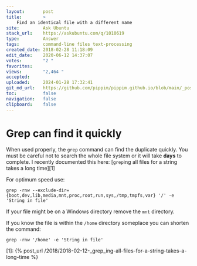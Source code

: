 ```yaml
---
layout:       post
title:        >
    Find an identical file with a different name
site:         Ask Ubuntu
stack_url:    https://askubuntu.com/q/1010619
type:         Answer
tags:         command-line files text-processing
created_date: 2018-02-28 11:18:09
edit_date:    2020-06-12 14:37:07
votes:        "2 "
favorites:    
views:        "2,464 "
accepted:     
uploaded:     2024-01-28 17:32:41
git_md_url:   https://github.com/pippim/pippim.github.io/blob/main/_posts/2018/2018-02-28-Find-an-identical-file-with-a-different-name.md
toc:          false
navigation:   false
clipboard:    false
---
```


# Grep can find it quickly

When used properly, the `grep` command can find the duplicate quickly. You must be careful not to search the whole file system or it will take **days** to complete. I recently documented this here: [`grep`ing all files for a string takes a long time][1]

For optimum speed use:

``` 
grep -rnw --exclude-dir={boot,dev,lib,media,mnt,proc,root,run,sys,/tmp,tmpfs,var} '/' -e 'String in file'
```

If your file might be on a Windows directory remove the `mnt` directory.

If you know the file is within the `/home` directory someplace you can shorten the command:

``` 
grep -rnw '/home' -e 'String in file'
```


  [1]: {% post_url /2018/2018-02-12-_grep_ing-all-files-for-a-string-takes-a-long-time %}
